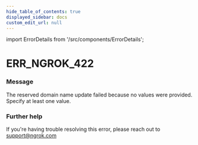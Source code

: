 ```yaml
---
hide_table_of_contents: true
displayed_sidebar: docs
custom_edit_url: null
---
```


import ErrorDetails from '/src/components/ErrorDetails';

# ERR_NGROK_422

### Message
The reserved domain name update failed because no values were provided. Specify at least one value.

### Further help
If you're having trouble resolving this error, please reach out to [support@ngrok.com](mailto:support@ngrok.com?subject=Help%20with%20ERR_NGROK_422)

<ErrorDetails error='err_ngrok_422' />
